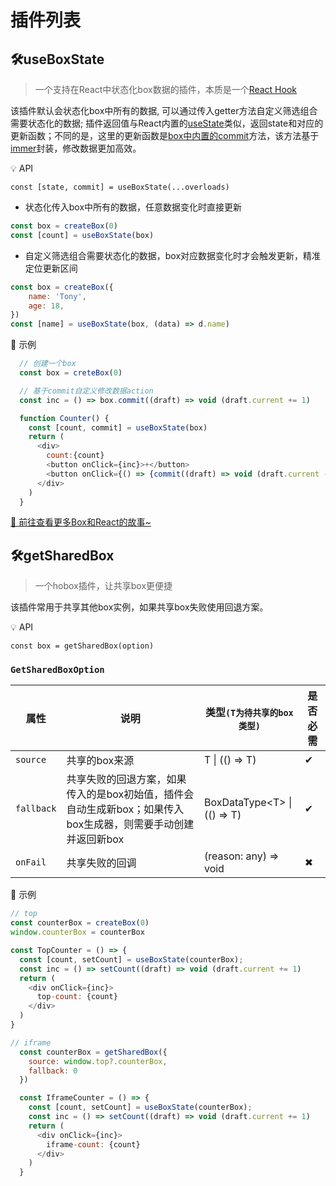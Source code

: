 # 插件列表

## 🛠useBoxState
> 一个支持在React中状态化box数据的插件，本质是一个[React Hook](https://zh-hans.reactjs.org/docs/hooks-reference.html)

该插件默认会状态化box中所有的数据, 可以通过传入getter方法自定义筛选组合需要状态化的数据; 插件返回值与React内置的[useState](https://zh-hans.reactjs.org/docs/hooks-reference.html#usestate)类似，返回state和对应的更新函数；不同的是，这里的更新函数是[box中内置的commit](/base?id=boxcommitupdater)方法，该方法基于[immer](https://immerjs.github.io/immer/)封装，修改数据更加高效。

💡 API

```const [state, commit] = useBoxState(...overloads)```

+ 状态化传入box中所有的数据，任意数据变化时直接更新
```js
const box = createBox(0)
const [count] = useBoxState(box)
```

+ 自定义筛选组合需要状态化的数据，box对应数据变化时才会触发更新，精准定位更新区间
```js
const box = createBox({
    name: 'Tony',
    age: 18,
})
const [name] = useBoxState(box, (data) => d.name)
```

🌰 示例

```js
  // 创建一个box
  const box = creteBox(0)

  // 基于commit自定义修改数据action
  const inc = () => box.commit((draft) => void (draft.current += 1)

  function Counter() {
    const [count, commit] = useBoxState(box)
    return (
      <div>
        count:{count}
        <button onClick={inc}>+</button>
        <button onClick={() => {commit((draft) => void (draft.current -= 1)}}>-</button>
      </div>
    )
  }
```

[💨 前往查看更多Box和React的故事~](/react)

## 🛠getSharedBox

> 一个hobox插件，让共享box更便捷

该插件常用于共享其他box实例，如果共享box失败使用回退方案。

💡 API

```const box = getSharedBox(option)```

### ```GetSharedBoxOption```

  | 属性 | 说明 | 类型`(T为待共享的box类型)` | 是否必需 |
  | -- | -- | -- | -- |
  | `source` | 共享的box来源 | T \| (() => T) | ✔ |
  | `fallback` | 共享失败的回退方案，如果传入的是box初始值，插件会自动生成新box；如果传入box生成器，则需要手动创建并返回新box | BoxDataType\<T\> \| (() => T) | ✔ |
  | `onFail` | 共享失败的回调 | (reason: any) => void | ✖ |

  🌰 示例

  ```js
  // top
  const counterBox = createBox(0)
  window.counterBox = counterBox

  const TopCounter = () => {
    const [count, setCount] = useBoxState(counterBox);
    const inc = () => setCount((draft) => void (draft.current += 1)
    return (
      <div onClick={inc}>
        top-count: {count}
      </div>
    )
  }

  // iframe
    const counterBox = getSharedBox({
      source: window.top?.counterBox,
      fallback: 0
    })

    const IframeCounter = () => {
      const [count, setCount] = useBoxState(counterBox);
      const inc = () => setCount((draft) => void (draft.current += 1)
      return (
        <div onClick={inc}>
          iframe-count: {count}
        </div>
      )
    }

  ```